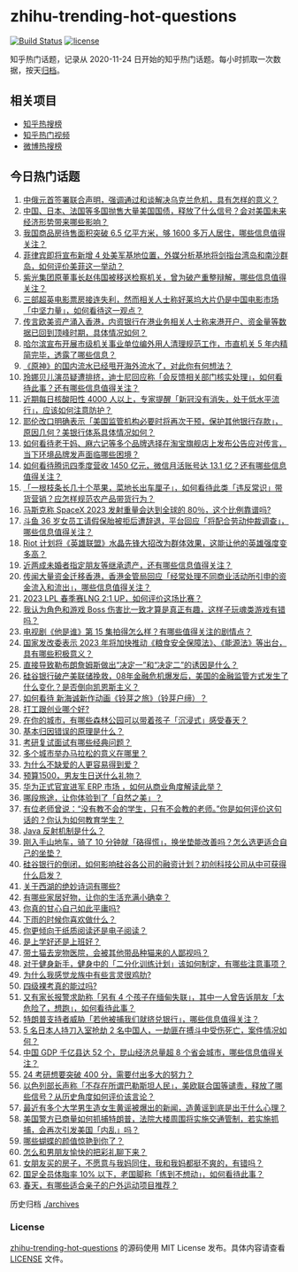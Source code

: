 # zhihu-trending-hot-questions

[![Build Status](https://github.com/justjavac/zhihu-trending-hot-questions/workflows/ci/badge.svg?branch=master)](https://github.com/justjavac/zhihu-trending-hot-questions/actions)
[![license](https://img.shields.io/github/license/justjavac/zhihu-trending-hot-questions)](https://github.com/justjavac/zhihu-trending-hot-questions/blob/master/LICENSE)

知乎热门话题，记录从 2020-11-24
日开始的知乎热门话题。每小时抓取一次数据，按天[归档](./archives)。

## 相关项目

- [知乎热搜榜](https://github.com/justjavac/zhihu-trending-top-search)
- [知乎热门视频](https://github.com/justjavac/zhihu-trending-hot-video)
- [微博热搜榜](https://github.com/justjavac/weibo-trending-hot-search)

## 今日热门话题

<!-- BEGIN -->
<!-- 最后更新时间 Thu Mar 23 2023 05:13:02 GMT+0800 (China Standard Time) -->

1. [中俄元首签署联合声明，强调通过和谈解决乌克兰危机，具有怎样的意义？](https://www.zhihu.com/question/591093326)
1. [中国、日本、法国等多国抛售大量美国国债，释放了什么信号？会对美国未来经济形势带来哪些影响？](https://www.zhihu.com/question/590937429)
1. [我国商品房待售面积突破 6.5 亿平方米，够 1600 多万人居住，哪些信息值得关注？](https://www.zhihu.com/question/591072890)
1. [菲律宾即将宣布新增 4 处美军基地位置，外媒分析基地将剑指台湾岛和南沙群岛，如何评价美菲这一举动？](https://www.zhihu.com/question/591195516)
1. [紫光集团原董事长赵伟国被移送检察机关，曾为破产重整辩解，哪些信息值得关注？](https://www.zhihu.com/question/590849147)
1. [三部超英电影票房接连失利，然而相关人士称好莱坞大片仍是中国电影市场「中坚力量」，如何看待这一观点？](https://www.zhihu.com/question/590935368)
1. [传言欧美资产涌入香港，内资银行在港业务相关人士称来港开户、资金量等数据已回到顶峰时期，具体情况如何？](https://www.zhihu.com/question/591174211)
1. [哈尔滨宣布开展市级机关事业单位编外用人清理规范工作，市直机关 5 年内精简完毕，透露了哪些信息？](https://www.zhihu.com/question/591145021)
1. [《原神》的国内流水已经甩开海外流水了，对此你有何想法？](https://www.zhihu.com/question/534098486)
1. [玲娜贝儿演员疑遭排挤，迪士尼回应称「会反馈相关部门核实处理」，如何看待此事？还有哪些信息值得关注？](https://www.zhihu.com/question/590742279)
1. [近期每日核酸阳性 4000 人以上，专家提醒「新冠没有消失，处于低水平流行」，应该如何注意防护？](https://www.zhihu.com/question/591155542)
1. [耶伦改口明确表示「美国监管机构必要时将再次干预，保护其他银行存款」，原因几何？美银行体系具体情况如何？](https://www.zhihu.com/question/591155523)
1. [如何看待老干妈、麻六记等多个品牌选择在淘宝旗舰店上发布公告应对传言，当下环境品牌发声面临哪些困境？](https://www.zhihu.com/question/591086489)
1. [如何看待腾讯四季度营收 1450 亿元，微信月活账号达 13.1 亿？还有哪些信息值得关注？](https://www.zhihu.com/question/591219822)
1. [「一根枝条长几十个苹果，菜地长出车厘子」，如何看待此类「违反常识」带货营销？应怎样规范农产品带货行为？](https://www.zhihu.com/question/589967905)
1. [马斯克称 SpaceX 2023 发射重量会达到全球的 80％，这个比例靠谱吗?](https://www.zhihu.com/question/590922008)
1. [斗鱼 36 岁女员工请假保胎被拒后遭辞退，平台回应「将配合劳动仲裁调查」，哪些信息值得关注？](https://www.zhihu.com/question/590777136)
1. [Riot 计划将《英雄联盟》水晶先锋大招改为群体效果，这能让他的英雄强度变多高？](https://www.zhihu.com/question/590735675)
1. [近两成未婚者指定朋友等继承遗产，还有哪些信息值得关注？](https://www.zhihu.com/question/591187215)
1. [传闻大量资金迁移香港，香港金管局回应「经常处理不同商业活动所引申的资金流入和流出」，哪些信息值得关注？](https://www.zhihu.com/question/591257240)
1. [2023 LPL 春季赛LNG 2:1 UP，如何评价这场比赛？](https://www.zhihu.com/question/591219752)
1. [我认为角色和游戏 Boss 伤害比一致才算是真正有趣，这样子玩魂类游戏有错吗？](https://www.zhihu.com/question/590679179)
1. [电视剧《他是谁》第 15 集拍得怎么样？有哪些值得关注的剧情点？](https://www.zhihu.com/question/591235515)
1. [国家发改委表示 2023 年将加快推动《粮食安全保障法》、《能源法》等出台，具有哪些积极意义？](https://www.zhihu.com/question/591233212)
1. [直接导致勒布朗詹姆斯做出“决定一”和“决定二”的诱因是什么？](https://www.zhihu.com/question/591144092)
1. [硅谷银行破产美联储挽救，08年金融危机爆发后，美国的金融监管方式发生了什么变化？是否倒向凯恩斯主义？](https://www.zhihu.com/question/589618175)
1. [如何看待 新海诚新作动画《铃芽之旅》（铃芽户缔）？](https://www.zhihu.com/question/506573446)
1. [打工跟创业哪个好?](https://www.zhihu.com/question/581318204)
1. [在你的城市，有哪些森林公园可以带着孩子「沉浸式」感受春天？](https://www.zhihu.com/question/589885783)
1. [基本归因错误的原理是什么？](https://www.zhihu.com/question/21823487)
1. [考研复试面试有哪些经典问题？](https://www.zhihu.com/question/589709528)
1. [多个城市举办马拉松的意义在哪里？](https://www.zhihu.com/question/585170040)
1. [为什么不缺爱的人更容易得到爱？](https://www.zhihu.com/question/590068441)
1. [预算1500，男友生日送什么礼物？](https://www.zhihu.com/question/590471054)
1. [华为正式官宣进军 ERP 市场 ，如何从商业角度解读此举？](https://www.zhihu.com/question/590745766)
1. [哪段旅途，让你体验到了「自然之美」？](https://www.zhihu.com/question/590815728)
1. [有位老师曾说：“没有教不会的学生，只有不会教的老师。”你是如何评价这句话的？你认为如何教育学生？](https://www.zhihu.com/question/590620119)
1. [Java 反射机制是什么？](https://www.zhihu.com/question/585913105)
1. [刚入手山地车，骑了 10 分钟就「硌得慌」，换坐垫能改善吗？怎么选更适合自己的坐垫？](https://www.zhihu.com/question/590066917)
1. [硅谷银行的倒闭，如何影响硅谷各公司的融资计划？初创科技公司从中可获得什么启发？](https://www.zhihu.com/question/589617229)
1. [关于西湖的绝妙诗词有哪些?](https://www.zhihu.com/question/524621136)
1. [有哪些家居好物，让你的生活充满小确幸？](https://www.zhihu.com/question/300138474)
1. [你真的甘心自己如此平庸吗?](https://www.zhihu.com/question/590743556)
1. [下雨的时候你喜欢做什么？](https://www.zhihu.com/question/590868727)
1. [你更倾向于纸质阅读还是电子阅读？](https://www.zhihu.com/question/590626510)
1. [是上学好还是上班好？](https://www.zhihu.com/question/590741717)
1. [带土猫去宠物医院，会被其他带品种猫来的人鄙视吗？](https://www.zhihu.com/question/588685209)
1. [对于健身新手，健身中的「二分化训练计划」该如何制定，有哪些注意事项？](https://www.zhihu.com/question/584516618)
1. [为什么我感觉龙族中有些言灵很鸡肋?](https://www.zhihu.com/question/586349320)
1. [四级裸考真的能过吗?](https://www.zhihu.com/question/588992830)
1. [又有家长报警求助称「另有 4 个孩子在缅甸失联」，其中一人曾告诉朋友「太危险了，想跑」，如何看待此事？](https://www.zhihu.com/question/590957980)
1. [特朗普支持者威胁「若他被捕我们就挤兑银行」，哪些信息值得关注？](https://www.zhihu.com/question/591086615)
1. [5 名日本人持刀入室抢劫 2 名中国人，一劫匪在搏斗中受伤死亡，案件情况如何？](https://www.zhihu.com/question/591140586)
1. [中国 GDP 千亿县达 52 个，昆山经济总量超 8 个省会城市，哪些信息值得关注？](https://www.zhihu.com/question/591143916)
1. [24 考研想要突破 400 分，需要付出多大的努力？](https://www.zhihu.com/question/588106735)
1. [以色列部长声称「不存在所谓巴勒斯坦人民」，美欧联合国等谴责，释放了哪些信号？从历史角度如何评价该言论？](https://www.zhihu.com/question/591017116)
1. [最近有多个大学男生造女生黄谣被爆出的新闻，造黄谣到底是出于什么心理？](https://www.zhihu.com/question/590970456)
1. [美国警方已商量如何抓捕特朗普，法院大楼周围将实施交通管制，若实施抓捕，会再次引发美国「内乱」吗？](https://www.zhihu.com/question/590961772)
1. [哪些蝴蝶的颜值惊艳到你了？](https://www.zhihu.com/question/381451094)
1. [怎么和男朋友愉快的把彩礼聊下来？](https://www.zhihu.com/question/590486180)
1. [女朋友买的房子，不愿意与我妈同住，我和我妈都挺不爽的，有错吗？](https://www.zhihu.com/question/588238902)
1. [国足全员体脂率 10% 以下，老国脚称「练到不想动」，如何看待此事？](https://www.zhihu.com/question/591004033)
1. [春天，有哪些适合亲子的户外运动项目推荐？](https://www.zhihu.com/question/590740591)

<!-- END -->

历史归档 [./archives](./archives)

### License

[zhihu-trending-hot-questions](https://github.com/justjavac/zhihu-trending-hot-questions)
的源码使用 MIT License 发布。具体内容请查看 [LICENSE](./LICENSE) 文件。
